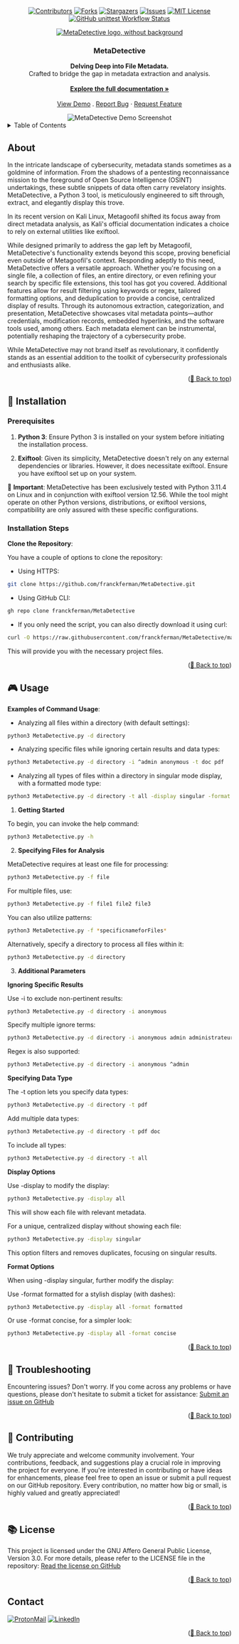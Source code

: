 <div id="top" align="center">

[![Contributors][contributors-shield]](https://github.com/franckferman/MetaDetective/graphs/contributors)
[![Forks][forks-shield]](https://github.com/franckferman/MetaDetective/network/members)
[![Stargazers][stars-shield]](https://github.com/franckferman/MetaDetective/stargazers)
[![Issues][issues-shield]](https://github.com/franckferman/MetaDetective/issues)
[![MIT License][license-shield]](https://github.com/franckferman/MetaDetective/blob/main/LICENSE)
[![GitHub unittest Workflow Status][unittest-shield]](https://github.com/franckferman/MetaDetective/actions/workflows/unittest.yml)

<div align="center">
<a href="https://github.com/franckferman/MetaDetective">
<img src="./docs/github/graphical_resources/Logo-Without_background-MetaDetective.png" alt="MetaDetective logo, without background" width="auto" height="auto">
</a>

<h3 align="center">MetaDetective</h3>

<p align="center">
<strong>Delving Deep into File Metadata.</strong>
<br>
Crafted to bridge the gap in metadata extraction and analysis.
<br><br>
<a href="https://github.com/franckferman/MetaDetective/blob/master/README.md" class="button-style"><strong>Explore the full documentation »</strong></a>
<br><br>
<a href="https://asciinema.org/a/GdFRcXxlnQMcpD6876zVhmpqO" class="button-style">View Demo</a>
.
<a href="https://github.com/franckferman/MetaDetective/issues">Report Bug</a>
·
<a href="https://github.com/franckferman/MetaDetective/issues">Request Feature</a>
</p>

<img src="https://raw.githubusercontent.com/franckferman/MetaDetective/stable/docs/github/graphical_resources/Screenshot-MetaDetective_Demo.png" alt="MetaDetective Demo Screenshot" width="auto" height="auto">

</div>
</div>

<details>
  <summary>Table of Contents</summary>
  <ol>
    <li><a href="#about">About</a></li>
    <li><a href="#-installation">Installation</a></li>
    <li><a href="#-usage">Usage</a></li>
    <li><a href="#-troubleshooting">Troubleshooting</a></li>
    <li><a href="#-contributing">Contributing</a></li>
    <li><a href="#-license">License</a></li>
    <li><a href="#-contact">Contact</a></li>
  </ol>
</details>

## About

In the intricate landscape of cybersecurity, metadata stands sometimes as a goldmine of information. From the shadows of a pentesting reconnaissance mission to the foreground of Open Source Intelligence (OSINT) undertakings, these subtle snippets of data often carry revelatory insights. MetaDetective, a Python 3 tool, is meticulously engineered to sift through, extract, and elegantly display this trove.

In its recent version on Kali Linux, Metagoofil shifted its focus away from direct metadata analysis, as Kali's official documentation indicates a choice to rely on external utilities like exiftool.

While designed primarily to address the gap left by Metagoofil, MetaDetective's functionality extends beyond this scope, proving beneficial even outside of Metagoofil's context. Responding adeptly to this need, MetaDetective offers a versatile approach. Whether you're focusing on a single file, a collection of files, an entire directory, or even refining your search by specific file extensions, this tool has got you covered. Additional features allow for result filtering using keywords or regex, tailored formatting options, and deduplication to provide a concise, centralized display of results. Through its autonomous extraction, categorization, and presentation, MetaDetective showcases vital metadata points—author credentials, modification records, embedded hyperlinks, and the software tools used, among others. Each metadata element can be instrumental, potentially reshaping the trajectory of a cybersecurity probe.

While MetaDetective may not brand itself as revolutionary, it confidently stands as an essential addition to the toolkit of cybersecurity professionals and enthusiasts alike.

<p align="right">(<a href="#top">🔼 Back to top</a>)</p>

## 🚀 Installation

### Prerequisites

1. **Python 3**: Ensure Python 3 is installed on your system before initiating the installation process.

2. **Exiftool**: Given its simplicity, MetaDetective doesn't rely on any external dependencies or libraries. However, it does necessitate exiftool. Ensure you have exiftool set up on your system.

🔺 **Important**: MetaDetective has been exclusively tested with Python 3.11.4 on Linux and in conjunction with exiftool version 12.56. While the tool might operate on other Python versions, distributions, or exiftool versions, compatibility are only assured with these specific configurations.

### Installation Steps

**Clone the Repository**:

You have a couple of options to clone the repository:

- Using HTTPS:
```bash
git clone https://github.com/franckferman/MetaDetective.git
```

- Using GitHub CLI:
```bash
gh repo clone franckferman/MetaDetective
```

- If you only need the script, you can also directly download it using curl:
```bash
curl -O https://raw.githubusercontent.com/franckferman/MetaDetective/master/MetaDetective/MetaDetective.py
```

This will provide you with the necessary project files.

<p align="right">(<a href="#top">🔼 Back to top</a>)</p>

## 🎮 Usage

**Examples of Command Usage**:

- Analyzing all files within a directory (with default settings):
```bash
python3 MetaDetective.py -d directory
```

- Analyzing specific files while ignoring certain results and data types:
```bash
python3 MetaDetective.py -d directory -i ^admin anonymous -t doc pdf
```

- Analyzing all types of files within a directory in singular mode display, with a formatted mode type:
```bash
python3 MetaDetective.py -d directory -t all -display singular -format formatted
```

1. **Getting Started**

To begin, you can invoke the help command:
```bash
python3 MetaDetective.py -h
```

2. **Specifying Files for Analysis**

MetaDetective requires at least one file for processing:
```bash
python3 MetaDetective.py -f file
```

For multiple files, use:
```bash
python3 MetaDetective.py -f file1 file2 file3
```

You can also utilize patterns:
```bash
python3 MetaDetective.py -f *specificnameforFiles*
```

Alternatively, specify a directory to process all files within it:
```bash
python3 MetaDetective.py -d directory
```

3. **Additional Parameters**

**Ignoring Specific Results**

Use -i to exclude non-pertinent results:
```bash
python3 MetaDetective.py -d directory -i anonymous
```

Specify multiple ignore terms:
```bash
python3 MetaDetective.py -d directory -i anonymous admin administrateur
```

Regex is also supported:
```bash
python3 MetaDetective.py -d directory -i anonymous ^admin
```

**Specifying Data Type**

The -t option lets you specify data types:
```bash
python3 MetaDetective.py -d directory -t pdf
```

Add multiple data types:
```bash
python3 MetaDetective.py -d directory -t pdf doc
```

To include all types:
```bash
python3 MetaDetective.py -d directory -t all
```

**Display Options**

Use -display to modify the display:
```bash
python3 MetaDetective.py -display all
```

This will show each file with relevant metadata.

For a unique, centralized display without showing each file:
```bash
python3 MetaDetective.py -display singular
```

This option filters and removes duplicates, focusing on singular results.

**Format Options**

When using -display singular, further modify the display:

Use -format formatted for a stylish display (with dashes):
```bash
python3 MetaDetective.py -display all -format formatted
```

Or use -format concise, for a simpler look:
```bash
python3 MetaDetective.py -display all -format concise
```

<p align="right">(<a href="#top">🔼 Back to top</a>)</p>

## 🔧 Troubleshooting

Encountering issues? Don't worry. If you come across any problems or have questions, please don't hesitate to submit a ticket for assistance: [Submit an issue on GitHub](https://github.com/franckferman/MetaDetective/issues)

<p align="right">(<a href="#top">🔼 Back to top</a>)</p>

## 🤝 Contributing

We truly appreciate and welcome community involvement. Your contributions, feedback, and suggestions play a crucial role in improving the project for everyone. If you're interested in contributing or have ideas for enhancements, please feel free to open an issue or submit a pull request on our GitHub repository. Every contribution, no matter how big or small, is highly valued and greatly appreciated!

<p align="right">(<a href="#top">🔼 Back to top</a>)</p>

## 📚 License

This project is licensed under the GNU Affero General Public License, Version 3.0. For more details, please refer to the LICENSE file in the repository: [Read the license on GitHub](https://github.com/franckferman/MetaDetective/blob/master/LICENSE)

<p align="right">(<a href="#top">🔼 Back to top</a>)</p>

## Contact

[![ProtonMail][protonmail-shield]](mailto:fferman@protonmail.ch) 
[![LinkedIn][linkedin-shield]](https://www.linkedin.com/in/franckferman)

<p align="right">(<a href="#top">🔼 Back to top</a>)</p>

<!-- MARKDOWN LINKS & IMAGES -->
<!-- https://www.markdownguide.org/basic-syntax/#reference-style-links -->
[contributors-shield]: https://img.shields.io/github/contributors/franckferman/MetaDetective.svg?style=for-the-badge
[contributors-url]: https://github.com/franckferman/MetaDetective/graphs/contributors
[forks-shield]: https://img.shields.io/github/forks/franckferman/MetaDetective.svg?style=for-the-badge
[forks-url]: https://github.com/franckferman/MetaDetective/network/members
[stars-shield]: https://img.shields.io/github/stars/franckferman/MetaDetective.svg?style=for-the-badge
[stars-url]: https://github.com/franckferman/MetaDetective/stargazers
[issues-shield]: https://img.shields.io/github/issues/franckferman/MetaDetective.svg?style=for-the-badge
[issues-url]: https://github.com/franckferman/MetaDetective/issues
[license-shield]: https://img.shields.io/github/license/franckferman/MetaDetective.svg?style=for-the-badge
[license-url]: https://github.com/franckferman/MetaDetective/blob/master/LICENSE
[unittest-shield]: https://img.shields.io/github/actions/workflow/status/franckferman/MetaDetective/unittest.yml?style=for-the-badge
[protonmail-shield]: https://img.shields.io/badge/ProtonMail-8B89CC?style=for-the-badge&logo=protonmail&logoColor=white
[linkedin-shield]: https://img.shields.io/badge/-LinkedIn-black.svg?style=for-the-badge&logo=linkedin&colorB=blue
